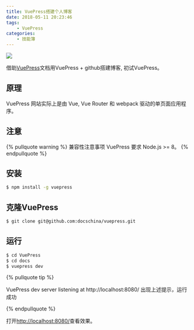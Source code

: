 ```yaml
---
title: VuePress搭建个人博客
date: 2018-05-11 20:23:46
tags:
    - VuePress
categories:
    - 技能簿
---
```


![](https://moetu.fastmirror.org/images/2018/05/15/vue1c3ea8164dff3419b.jpg)

借助[VuePress](https://vuepress.docschina.org/)文档用VuePress + github搭建博客, 初试VuePress。

## 原理

VuePress 网站实际上是由 Vue, Vue Router 和 webpack 驱动的单页面应用程序。


## 注意
{% pullquote warning %}
兼容性注意事项
VuePress 要求 Node.js >= 8。
{% endpullquote  %}

<!-- more -->
## 安装

``` sh
$ npm install -g vuepress
```

## 克隆VuePress

``` sh
$ git clone git@github.com:docschina/vuepress.git
```

## 运行

``` sh
$ cd VuePress
$ cd docs
$ vuepress dev
```

{% pullquote tip %}

VuePress dev server listening at http://localhost:8080/
出现上述提示，运行成功

{% endpullquote  %}


打开[http://localhost:8080/](http://localhost:8080/)查看效果。
